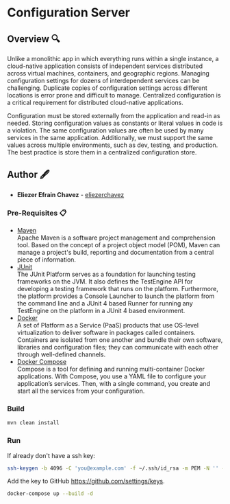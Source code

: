 # Configuration Server

## Overview 🔍

Unlike a monolithic app in which everything runs within a single instance, a cloud-native application consists of independent services distributed across virtual machines, containers, and geographic regions. Managing configuration settings for dozens of interdependent services can be challenging. Duplicate copies of configuration settings across different locations is error prone and difficult to manage. Centralized configuration is a critical requirement for distributed cloud-native applications.

Configuration must be stored externally from the application and read-in as needed. Storing configuration values as constants or literal values in code is a violation. The same configuration values are often be used by many services in the same application. Additionally, we must support the same values across multiple environments, such as dev, testing, and production. The best practice is store them in a centralized configuration store.

## Author 🖋️
* **Eliezer Efrain Chavez** -  [eliezerchavez](https://www.linkedin.com/in/eliezerchavez)

### Pre-Requisites 📋

* [Maven](https://maven.apache.org/users/index.html) <br />
  Apache Maven is a software project management and comprehension tool. Based on the concept of a project object model (POM), Maven can manage a project's build, reporting and documentation from a central piece of information.
* [JUnit](https://junit.org/junit5/) <br />
  The JUnit Platform serves as a foundation for launching testing frameworks on the JVM. It also defines the TestEngine API for developing a testing framework that runs on the platform. Furthermore, the platform provides a Console Launcher to launch the platform from the command line and a JUnit 4 based Runner for running any TestEngine on the platform in a JUnit 4 based environment.
* [Docker](https://www.docker.com/get-started) <br />
  A set of Platform as a Service (PaaS) products that use OS-level virtualization to deliver software in packages called containers. Containers are isolated from one another and bundle their own software, libraries and configuration files; they can communicate with each other through well-defined channels.
* [Docker Compose](https://docs.docker.com/compose/) <br />
  Compose is a tool for defining and running multi-container Docker applications. With Compose, you use a YAML file to configure your application’s services. Then, with a single command, you create and start all the services from your configuration.

### Build

```bash
mvn clean install
```

### Run

If already don't have a ssh key:
```bash
ssh-keygen -b 4096 -C 'you@example.com' -f ~/.ssh/id_rsa -m PEM -N '' -q -t rsa
```
Add the key to GitHub https://github.com/settings/keys.

```bash
docker-compose up --build -d
```
